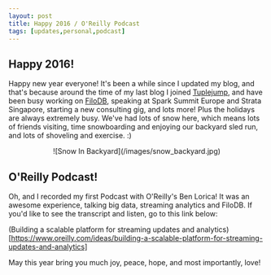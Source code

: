 ```yaml
---
layout: post
title: Happy 2016 / O'Reilly Podcast
tags: [updates,personal,podcast]
---
```


## Happy 2016!

Happy new year everyone!  It's been a while since I updated my blog, and that's because around the time of my last blog I joined [Tuplejump](http://tuplejump.com), and have been busy working on [FiloDB](http://github.com/filodb/FiloDB), speaking at Spark Summit Europe and Strata Singapore, starting a new consulting gig, and lots more!  Plus the holidays are always extremely busy.  We've had lots of snow here, which means lots of friends visiting, time snowboarding and enjoying our backyard sled run, and lots of shoveling and exercise.  :)

<center>
![Snow In Backyard](/images/snow_backyard.jpg)
</center>

## O'Reilly Podcast!

Oh, and I recorded my first Podcast with O'Reilly's Ben Lorica!   It was an awesome experience, talking big data, streaming analytics and FiloDB.  If you'd like to see the transcript and listen, go to this link below:

(Building a scalable platform for streaming updates and analytics)[https://www.oreilly.com/ideas/building-a-scalable-platform-for-streaming-updates-and-analytics]

May this year bring you much joy, peace, hope, and most importantly, love!

